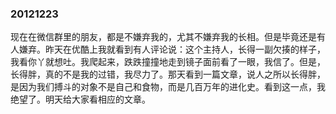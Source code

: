 ### 20121223

现在在微信群里的朋友，都是不嫌弃我的，尤其不嫌弃我的长相。但是毕竟还是有人嫌弃。昨天在优酷上我就看到有人评论说：这个主持人，长得一副欠揍的样子，我看你丫就想吐。我爬起来，跌跌撞撞地走到镜子面前看了一眼，我信了。但是，长得胖，真的不是我的过错，我尽力了。那天看到一篇文章，说人之所以长得胖，是因为我们搏斗的对象不是自己和食物，而是几百万年的进化史。看到这一点，我绝望了。明天给大家看相应的文章。